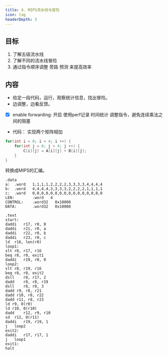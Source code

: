 ```yaml
---
title: 4. MIPS流水线与冒险
icon: tag
headerDepth: 3
---
```

## 目标
1. 了解五级流水线
2. 了解不同的流水线冒险
3. 通过指令顺序调整 旁路 预测 来提高效率

## 内容
- 给定一段代码，运行，观察统计信息，找出冒险。
- 边调整，边看反馈。
- [x] enable forwarding: 开启
使用perf记录 时间统计
调整指令，避免连续乘法之间的阻塞
- 代码： 实现两个矩阵相加
```c
for(int i = 0; i < 4; i ++) {
    for(int j = 0; j < 4; j ++) {
        C[i][j] = A[i][j] + B[i][j];
    }
}
```
转换成MIPS的汇编。
```asmatmel
.data
a:  .word   1,1,1,1,2,2,2,2,3,3,3,3,4,4,4,4
b:  .word   4,4,4,4,3,3,3,3,2,2,2,2,1,1,1,1
c:  .word   0,0,0,0,0,0,0,0,0,0,0,0,0,0,0,0
LEN:        .word   4
CONTROL:    .word32   0x10000
DATA:       .word32   0x10008

.text
start:
daddi   r17, r0, 0
daddi   r21, r0, a 
daddi   r22, r0, b
daddi   r23, r0, c
ld  r16, len(r0)
loop1:
slt r8, r17, r16
beq r8, r0, exit1
daddi   r19, r0, 0
loop2:
slt r8, r19, r16
beq r8, r0, exit2
dsll    r8, r17, 2
dadd    r8, r8, r19
dsll    r8, r8, 3
dadd r9, r8, r21
dadd r10, r8, r22
dadd r11, r8, r23
ld r9, 0(r0)
ld r10, 0(r10)
dadd    r12, r9, r10
sd  r12, 0(r11)
daddi   r19, r19, 1
j   loop2
exit2:
daddi   r17, r17, 1
j   loop1
exit1:
halt

```


